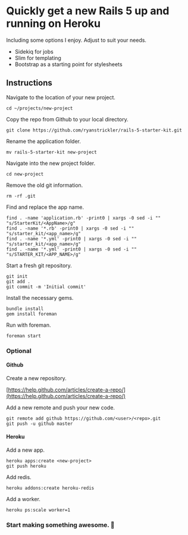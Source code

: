 # Quickly get a new Rails 5 up and running on Heroku

Including some options I enjoy. Adjust to suit your needs.

- Sidekiq for jobs
- Slim for templating
- Bootstrap as a starting point for stylesheets

## Instructions

Navigate to the location of your new project.

`cd ~/projects/new-project`

Copy the repo from Github to your local directory.

`git clone https://github.com/ryanstrickler/rails-5-starter-kit.git`

Rename the application folder.

`mv rails-5-starter-kit new-project`

Navigate into the new project folder.

`cd new-project`

Remove the old git information.

`rm -rf .git`

Find and replace the app name.

    find . -name 'application.rb' -print0 | xargs -0 sed -i "" "s/StarterKit/<AppName>/g"
    find . -name '*.rb' -print0 | xargs -0 sed -i "" "s/starter_kit/<app_name>/g"
    find . -name '*.yml' -print0 | xargs -0 sed -i "" "s/starter_kit/<app_name>/g"
    find . -name '*.yml' -print0 | xargs -0 sed -i "" "s/STARTER_KIT/<APP_NAME>/g"

Start a fresh git repository.

    git init
    git add .
    git commit -m 'Initial commit'

Install the necessary gems.

    bundle install
    gem install foreman

Run with foreman.

    foreman start

### Optional

#### Github

Create a new repository.

[https://help.github.com/articles/create-a-repo/](https://help.github.com/articles/create-a-repo/)

Add a new remote and push your new code.

    git remote add github https://github.com/<user>/<repo>.git
    git push -u github master

#### Heroku

Add a new app.

    heroku apps:create <new-project>
    git push heroku

Add redis.

    heroku addons:create heroku-redis

Add a worker.

    heroku ps:scale worker=1

### Start making something awesome. 🎉
